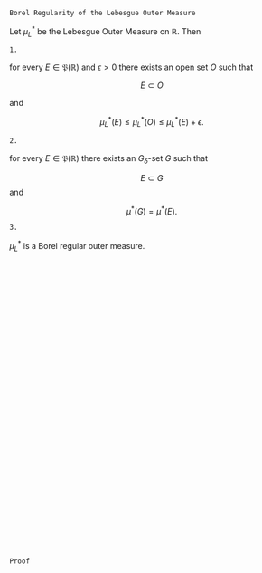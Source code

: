 ```
Borel Regularity of the Lebesgue Outer Measure
```
Let $\mu^*_L$ be the Lebesgue Outer Measure on $\mathbb{R}$.
Then

`1.`

for every $E\in\mathfrak{P}(\mathbb{R})$ and $\epsilon>0$ there exists an open set $O$ such that

$$
E \subset O
$$

and

$$
\mu^*_L(E)
\leq 
\mu^*_L(O)
\leq
\mu^*_L(E) + \epsilon.
$$

`2.`

for every $E\in\mathfrak{P}(\mathbb{R})$ there exists an $G_\delta$-set $G$ such that

$$
E \subset G
$$
and

$$ 
\mu^*(G)=\mu^*(E).
$$


`3.`

$\mu^*_L$ is a Borel regular outer measure.


<!-- 
```
Prerequisite Definition
```


`a.`
a countable union of open sets is called "$G_\sigma$-set"

`b.`

An outer measure $\mu^*$ on a topological space $X$ is called "a Borel outer measure" if
$$
\mathfrak{B}_X \subset \mathfrak{M}(\mu^*)
$$
such that $\mathfrak{M}(\mu^*)$ is the collection of all $\mu^*$-measurable sets of $X$.

`c.`

A Borel outer measure is called "a Borel regular outer measure" if for every $E \in \mathfrak{P}(X)$ there exists $F\in\mathfrak{B}(X)$ such that
$$
E \subset F
$$
and
$$
\mu^*(F)=\mu^*(E).
$$ -->

<br>
<br>
<br>
<br>
<br>
<br>
<br>
<br>
<br>
<br>
<br>
<br>
<br>
<br>
<br>
<br>
<br>
<br>
<br>
<br>
<br>
<br>
<br>
<br>
<br>
<br>
<br>
<br>
<br>
<br>


```
Proof
```
